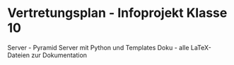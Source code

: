 # Vertretungsplan - Infoprojekt Klasse 10
Server - Pyramid Server mit Python und Templates
Doku - alle LaTeX-Dateien zur Dokumentation
